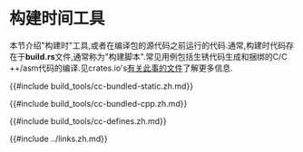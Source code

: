 
# 构建时间工具

本节介绍"构建时"工具,或者在编译包的源代码之前运行的代码.通常,构建时代码存在于**build.rs**文件,通常称为"构建脚本".常见用例包括生锈代码生成和捆绑的C/C ++/asm代码的编译.见crates.io's[有关此事的文件][build-script-docs]了解更多信息.

{{#include build_tools/cc-bundled-static.zh.md}}

{{#include build_tools/cc-bundled-cpp.zh.md}}

{{#include build_tools/cc-defines.zh.md}}

{{#include ../links.zh.md}}

[build-script-docs]: http://doc.crates.io/build-script.html

